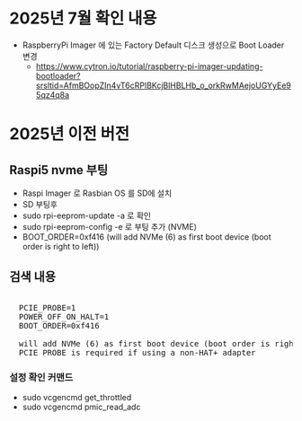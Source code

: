# 2025년 7월 확인 내용
- RaspberryPi Imager 에 있는 Factory Default 디스크 생성으로 Boot Loader 변경 
  - https://www.cytron.io/tutorial/raspberry-pi-imager-updating-bootloader?srsltid=AfmBOopZIn4vT6cRPlBKcjBlHBLHb_o_orkRwMAejoUGYyEe95qz4q8a


# 2025년 이전 버전
## Raspi5 nvme 부팅 
- Raspi Imager 로 Rasbian OS 를 SD에 설치
- SD 부팅후
- sudo rpi-eeprom-update -a 로 확인
- sudo rpi-eeprom-config -e 로 부팅 추가 (NVME)
- BOOT_ORDER=0xf416 (will add NVMe (6) as first boot device (boot order is right to left))

## 검색 내용 
<pre> 
  PCIE_PROBE=1
  POWER_OFF_ON_HALT=1
  BOOT_ORDER=0xf416
  
  will add NVMe (6) as first boot device (boot order is right to left) and will also reduce shutdown power consumption to around 0.01W
  PCIE_PROBE is required if using a non-HAT+ adapter
</pre>


### 설정 확인 커맨드 
- sudo vcgencmd get_throttled
- sudo vcgencmd pmic_read_adc 
